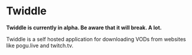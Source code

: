 # Twiddle

**Twiddle is currently in alpha. Be aware that it will break. A lot.**

Twiddle is a self hosted application for downloading VODs from websites like pogu.live and twitch.tv.
